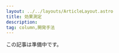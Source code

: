 ```yaml
---
layout: ../../layouts/ArticleLayout.astro
title: 効果測定
description:
tag: column,開発手法
---
```


この記事は準備中です。
